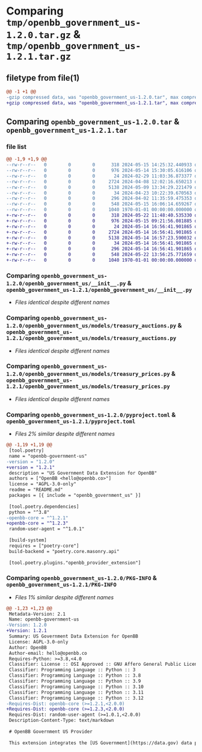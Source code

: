# Comparing `tmp/openbb_government_us-1.2.0.tar.gz` & `tmp/openbb_government_us-1.2.1.tar.gz`

## filetype from file(1)

```diff
@@ -1 +1 @@
-gzip compressed data, was "openbb_government_us-1.2.0.tar", max compression
+gzip compressed data, was "openbb_government_us-1.2.1.tar", max compression
```

## Comparing `openbb_government_us-1.2.0.tar` & `openbb_government_us-1.2.1.tar`

### file list

```diff
@@ -1,9 +1,9 @@
--rw-r--r--   0        0        0      318 2024-05-15 14:25:32.440933 openbb_government_us-1.2.0/README.md
--rw-r--r--   0        0        0      976 2024-05-14 15:30:05.616106 openbb_government_us-1.2.0/openbb_government_us/__init__.py
--rw-r--r--   0        0        0       24 2024-02-29 11:03:36.873377 openbb_government_us-1.2.0/openbb_government_us/models/__init__.py
--rw-r--r--   0        0        0     2724 2024-04-08 12:02:16.650213 openbb_government_us-1.2.0/openbb_government_us/models/treasury_auctions.py
--rw-r--r--   0        0        0     5138 2024-05-09 13:34:29.221479 openbb_government_us-1.2.0/openbb_government_us/models/treasury_prices.py
--rw-r--r--   0        0        0       34 2024-04-23 10:22:39.670563 openbb_government_us-1.2.0/openbb_government_us/utils/__init__.py
--rw-r--r--   0        0        0      296 2024-04-02 11:35:59.475353 openbb_government_us-1.2.0/openbb_government_us/utils/helpers.py
--rw-r--r--   0        0        0      548 2024-05-15 16:06:14.659267 openbb_government_us-1.2.0/pyproject.toml
--rw-r--r--   0        0        0     1040 1970-01-01 00:00:00.000000 openbb_government_us-1.2.0/PKG-INFO
+-rw-r--r--   0        0        0      318 2024-05-22 11:48:40.535330 openbb_government_us-1.2.1/README.md
+-rw-r--r--   0        0        0      976 2024-05-15 09:21:56.081885 openbb_government_us-1.2.1/openbb_government_us/__init__.py
+-rw-r--r--   0        0        0       24 2024-05-14 16:56:41.901865 openbb_government_us-1.2.1/openbb_government_us/models/__init__.py
+-rw-r--r--   0        0        0     2724 2024-05-14 16:56:41.901865 openbb_government_us-1.2.1/openbb_government_us/models/treasury_auctions.py
+-rw-r--r--   0        0        0     5138 2024-05-14 16:57:23.590032 openbb_government_us-1.2.1/openbb_government_us/models/treasury_prices.py
+-rw-r--r--   0        0        0       34 2024-05-14 16:56:41.901865 openbb_government_us-1.2.1/openbb_government_us/utils/__init__.py
+-rw-r--r--   0        0        0      296 2024-05-14 16:56:41.901865 openbb_government_us-1.2.1/openbb_government_us/utils/helpers.py
+-rw-r--r--   0        0        0      548 2024-05-22 13:56:25.771659 openbb_government_us-1.2.1/pyproject.toml
+-rw-r--r--   0        0        0     1040 1970-01-01 00:00:00.000000 openbb_government_us-1.2.1/PKG-INFO
```

### Comparing `openbb_government_us-1.2.0/openbb_government_us/__init__.py` & `openbb_government_us-1.2.1/openbb_government_us/__init__.py`

 * *Files identical despite different names*

### Comparing `openbb_government_us-1.2.0/openbb_government_us/models/treasury_auctions.py` & `openbb_government_us-1.2.1/openbb_government_us/models/treasury_auctions.py`

 * *Files identical despite different names*

### Comparing `openbb_government_us-1.2.0/openbb_government_us/models/treasury_prices.py` & `openbb_government_us-1.2.1/openbb_government_us/models/treasury_prices.py`

 * *Files identical despite different names*

### Comparing `openbb_government_us-1.2.0/pyproject.toml` & `openbb_government_us-1.2.1/pyproject.toml`

 * *Files 2% similar despite different names*

```diff
@@ -1,19 +1,19 @@
 [tool.poetry]
 name = "openbb-government-us"
-version = "1.2.0"
+version = "1.2.1"
 description = "US Government Data Extension for OpenBB"
 authors = ["OpenBB <hello@openbb.co>"]
 license = "AGPL-3.0-only"
 readme = "README.md"
 packages = [{ include = "openbb_government_us" }]
 
 [tool.poetry.dependencies]
 python = "^3.8"
-openbb-core = "^1.2.1"
+openbb-core = "^1.2.3"
 random-user-agent = "^1.0.1"
 
 [build-system]
 requires = ["poetry-core"]
 build-backend = "poetry.core.masonry.api"
 
 [tool.poetry.plugins."openbb_provider_extension"]
```

### Comparing `openbb_government_us-1.2.0/PKG-INFO` & `openbb_government_us-1.2.1/PKG-INFO`

 * *Files 1% similar despite different names*

```diff
@@ -1,23 +1,23 @@
 Metadata-Version: 2.1
 Name: openbb-government-us
-Version: 1.2.0
+Version: 1.2.1
 Summary: US Government Data Extension for OpenBB
 License: AGPL-3.0-only
 Author: OpenBB
 Author-email: hello@openbb.co
 Requires-Python: >=3.8,<4.0
 Classifier: License :: OSI Approved :: GNU Affero General Public License v3
 Classifier: Programming Language :: Python :: 3
 Classifier: Programming Language :: Python :: 3.8
 Classifier: Programming Language :: Python :: 3.9
 Classifier: Programming Language :: Python :: 3.10
 Classifier: Programming Language :: Python :: 3.11
 Classifier: Programming Language :: Python :: 3.12
-Requires-Dist: openbb-core (>=1.2.1,<2.0.0)
+Requires-Dist: openbb-core (>=1.2.3,<2.0.0)
 Requires-Dist: random-user-agent (>=1.0.1,<2.0.0)
 Description-Content-Type: text/markdown
 
 # OpenBB Government US Provider
 
 This extension integrates the [US Government](https://data.gov) data provider into the OpenBB Platform.
```

